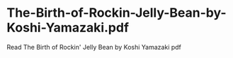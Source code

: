 # The-Birth-of-Rockin-Jelly-Bean-by-Koshi-Yamazaki.pdf
Read The Birth of Rockin' Jelly Bean by Koshi Yamazaki pdf
